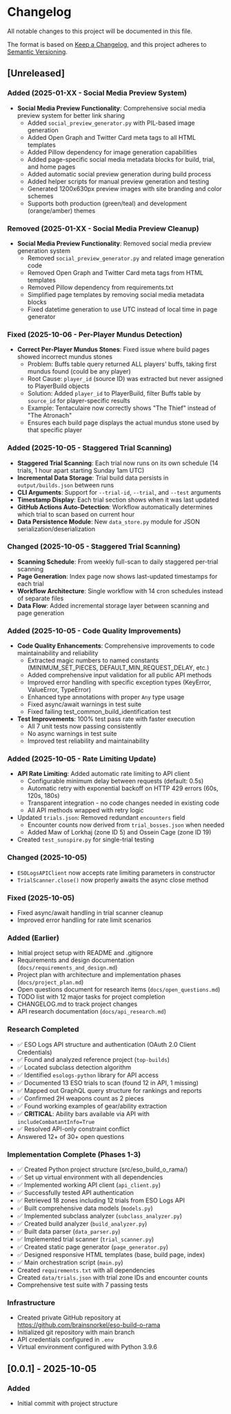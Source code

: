 # Changelog

All notable changes to this project will be documented in this file.

The format is based on [Keep a Changelog](https://keepachangelog.com/en/1.0.0/),
and this project adheres to [Semantic Versioning](https://semver.org/spec/v2.0.0.html).

## [Unreleased]

### Added (2025-01-XX - Social Media Preview System)
- **Social Media Preview Functionality**: Comprehensive social media preview system for better link sharing
  - Added `social_preview_generator.py` with PIL-based image generation
  - Added Open Graph and Twitter Card meta tags to all HTML templates
  - Added Pillow dependency for image generation capabilities
  - Added page-specific social media metadata blocks for build, trial, and home pages
  - Added automatic social preview generation during build process
  - Added helper scripts for manual preview generation and testing
  - Generated 1200x630px preview images with site branding and color schemes
  - Supports both production (green/teal) and development (orange/amber) themes

### Removed (2025-01-XX - Social Media Preview Cleanup)
- **Social Media Preview Functionality**: Removed social media preview generation system
  - Removed `social_preview_generator.py` and related image generation code
  - Removed Open Graph and Twitter Card meta tags from HTML templates
  - Removed Pillow dependency from requirements.txt
  - Simplified page templates by removing social media metadata blocks
  - Fixed datetime generation to use UTC instead of local time in page generator

### Fixed (2025-10-06 - Per-Player Mundus Detection)
- **Correct Per-Player Mundus Stones**: Fixed issue where build pages showed incorrect mundus stones
  - Problem: Buffs table query returned ALL players' buffs, taking first mundus found (could be any player)
  - Root Cause: `player_id` (source ID) was extracted but never assigned to PlayerBuild objects
  - Solution: Added `player_id` to PlayerBuild, filter Buffs table by `source_id` for player-specific results
  - Example: Tentaculaire now correctly shows "The Thief" instead of "The Atronach"
  - Ensures each build page displays the actual mundus stone used by that specific player

### Added (2025-10-05 - Staggered Trial Scanning)
- **Staggered Trial Scanning**: Each trial now runs on its own schedule (14 trials, 1 hour apart starting Sunday 1am UTC)
- **Incremental Data Storage**: Trial build data persists in `output/builds.json` between runs
- **CLI Arguments**: Support for `--trial-id`, `--trial`, and `--test` arguments
- **Timestamp Display**: Each trial section shows when it was last updated
- **GitHub Actions Auto-Detection**: Workflow automatically determines which trial to scan based on current hour
- **Data Persistence Module**: New `data_store.py` module for JSON serialization/deserialization

### Changed (2025-10-05 - Staggered Trial Scanning)
- **Scanning Schedule**: From weekly full-scan to daily staggered per-trial scanning
- **Page Generation**: Index page now shows last-updated timestamps for each trial
- **Workflow Architecture**: Single workflow with 14 cron schedules instead of separate files
- **Data Flow**: Added incremental storage layer between scanning and page generation

### Added (2025-10-05 - Code Quality Improvements)
- **Code Quality Enhancements**: Comprehensive improvements to code maintainability and reliability
  - Extracted magic numbers to named constants (MINIMUM_SET_PIECES, DEFAULT_MIN_REQUEST_DELAY, etc.)
  - Added comprehensive input validation for all public API methods
  - Improved error handling with specific exception types (KeyError, ValueError, TypeError)
  - Enhanced type annotations with proper `Any` type usage
  - Fixed async/await warnings in test suite
  - Fixed failing test_common_build_identification test
- **Test Improvements**: 100% test pass rate with faster execution
  - All 7 unit tests now passing consistently
  - No async warnings in test suite
  - Improved test reliability and maintainability

### Added (2025-10-05 - Rate Limiting Update)
- **API Rate Limiting**: Added automatic rate limiting to API client
  - Configurable minimum delay between requests (default: 0.5s)
  - Automatic retry with exponential backoff on HTTP 429 errors (60s, 120s, 180s)
  - Transparent integration - no code changes needed in existing code
  - All API methods wrapped with retry logic
- Updated `trials.json`: Removed redundant `encounters` field
  - Encounter counts now derived from `trial_bosses.json` when needed
  - Added Maw of Lorkhaj (zone ID 5) and Ossein Cage (zone ID 19)
- Created `test_sunspire.py` for single-trial testing

### Changed (2025-10-05)
- `ESOLogsAPIClient` now accepts rate limiting parameters in constructor
- `TrialScanner.close()` now properly awaits the async close method

### Fixed (2025-10-05)
- Fixed async/await handling in trial scanner cleanup
- Improved error handling for rate limit scenarios

### Added (Earlier)
- Initial project setup with README and .gitignore
- Requirements and design documentation (`docs/requirements_and_design.md`)
- Project plan with architecture and implementation phases (`docs/project_plan.md`)
- Open questions document for research items (`docs/open_questions.md`)
- TODO list with 12 major tasks for project completion
- CHANGELOG.md to track project changes
- API research documentation (`docs/api_research.md`)

### Research Completed
- ✅ ESO Logs API structure and authentication (OAuth 2.0 Client Credentials)
- ✅ Found and analyzed reference project (`top-builds`)
- ✅ Located subclass detection algorithm
- ✅ Identified `esologs-python` library for API access
- ✅ Documented 13 ESO trials to scan (found 12 in API, 1 missing)
- ✅ Mapped out GraphQL query structure for rankings and reports
- ✅ Confirmed 2H weapons count as 2 pieces
- ✅ Found working examples of gear/ability extraction
- ✅ **CRITICAL**: Ability bars available via API with `includeCombatantInfo=True`
- ✅ Resolved API-only constraint conflict
- Answered 12+ of 30+ open questions

### Implementation Complete (Phases 1-3)
- ✅ Created Python project structure (src/eso_build_o_rama/)
- ✅ Set up virtual environment with all dependencies
- ✅ Implemented working API client (`api_client.py`)
- ✅ Successfully tested API authentication
- ✅ Retrieved 18 zones including 12 trials from ESO Logs API
- ✅ Built comprehensive data models (`models.py`)
- ✅ Implemented subclass analyzer (`subclass_analyzer.py`)
- ✅ Created build analyzer (`build_analyzer.py`)
- ✅ Built data parser (`data_parser.py`)
- ✅ Implemented trial scanner (`trial_scanner.py`)
- ✅ Created static page generator (`page_generator.py`)
- ✅ Designed responsive HTML templates (base, build page, index)
- ✅ Main orchestration script (`main.py`)
- Created `requirements.txt` with all dependencies
- Created `data/trials.json` with trial zone IDs and encounter counts
- Comprehensive test suite with 7 passing tests

### Infrastructure
- Created private GitHub repository at https://github.com/brainsnorkel/eso-build-o-rama
- Initialized git repository with main branch
- API credentials configured in `.env`
- Virtual environment configured with Python 3.9.6

## [0.0.1] - 2025-10-05

### Added
- Initial commit with project structure
